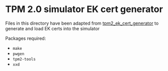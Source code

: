 # TPM 2.0 simulator EK cert generator

Files in this directory have been adapted from [tpm2_ek_cert_generator](https://github.com/mrcdb/tpm2_ek_cert_generator) to generate and load EK certs into the simulator

Packages required:

- `make`
- `pwgen`
- `tpm2-tools`
- `xxd`
